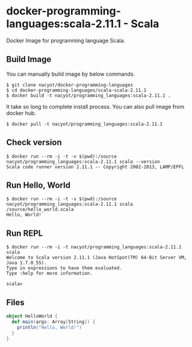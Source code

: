 # docker-programming-languages:scala-2.11.1 - Scala

Docker Image for programming language Scala.

## Build Image

You can manually build image by below commands.

```
$ git clone nacyot/docker-programming-languages
$ cd docker-programming-languages/scala-scala-2.11.1
$ docker build -t nacyot/programming_languages:scala-2.11.1 .
```

It take so long to complete install process. You can also pull image from docker hub.

```
$ docker pull -t nacyot/programming_languages:scala-2.11.1
```

## Check version

```
$ docker run --rm -i -t -v $(pwd):/source nacyot/programming_languages:scala-2.11.1 scala --version
Scala code runner version 2.11.1 -- Copyright 2002-2013, LAMP/EPFL
```

## Run Hello, World

```
$ docker run --rm -i -t -v $(pwd):/source nacyot/programming_languages:scala-2.11.1 scala /source/hello_world.scala
Hello, World!
```

## Run REPL

```
$ docker run --rm -i -t nacyot/programming_languages:scala-2.11.1 scala
Welcome to Scala version 2.11.1 (Java HotSpot(TM) 64-Bit Server VM, Java 1.7.0_55).
Type in expressions to have them evaluated.
Type :help for more information.

scala> 
```

## Files

```scala
object HelloWorld {
  def main(args: Array[String]) {
    println("Hello, World!")
  }
}
```
